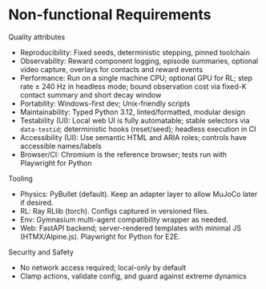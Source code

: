# Non-functional Requirements

Quality attributes

- Reproducibility: Fixed seeds, deterministic stepping, pinned toolchain
- Observability: Reward component logging, episode summaries, optional video capture, overlays for contacts and reward events
- Performance: Run on a single machine CPU; optional GPU for RL; step rate ≥ 240 Hz in headless mode; bound observation cost via fixed-K contact summary and short decay window
- Portability: Windows-first dev; Unix-friendly scripts
- Maintainability: Typed Python 3.12, linted/formatted, modular design
- Testability (UI): Local web UI is fully automatable; stable selectors via `data-testid`; deterministic hooks (reset/seed); headless execution in CI
- Accessibility (UI): Use semantic HTML and ARIA roles; controls have accessible names/labels
- Browser/CI: Chromium is the reference browser; tests run with Playwright for Python

Tooling

- Physics: PyBullet (default). Keep an adapter layer to allow MuJoCo later if desired.
- RL: Ray RLlib (torch). Configs captured in versioned files.
- Env: Gymnasium multi-agent compatibility wrapper as needed.
- Web: FastAPI backend; server-rendered templates with minimal JS (HTMX/Alpine.js). Playwright for Python for E2E.

Security and Safety

- No network access required; local-only by default
- Clamp actions, validate config, and guard against extreme dynamics
